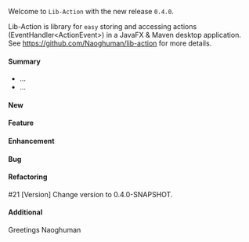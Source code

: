 Welcome to `Lib-Action` with the new release `0.4.0`.

Lib-Action is library for `easy` storing and accessing actions 
(EventHandler&lt;ActionEvent&gt;) in a JavaFX &amp; Maven desktop application. 
See https://github.com/Naoghuman/lib-action for more details.



#### Summary
* ...
* ...



#### New



#### Feature



#### Enhancement



#### Bug



#### Refactoring
#21 [Version] Change version to 0.4.0-SNAPSHOT.



#### Additional



Greetings
Naoghuman



[//]: # (Issues which will be integrated in this release)



[//]: # (Links)

